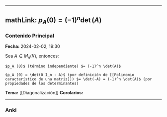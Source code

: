 
---
mathLink: $p_A (0)= (-1)^n \det(A)$
---
### Contenido Principal

**Fecha:** 2024-02-02, 19:30

Sea $A \in M_n (K)$, entonces:

```ad-proposition
$p_A (0)$ (término independiente) $= (-1)^n \det(A)$ 

```


```ad-proof
$p_A (0) = \det(0 I_n - A)$ (por definición de [[Polinomio característico de una matriz]]) $= \det(-A) = (-1)^n \det(A)$ (por propiedades de los determinantes)
```



**Tema:** [[Diagonalización]]
**Corolarios:**

---
### Anki
